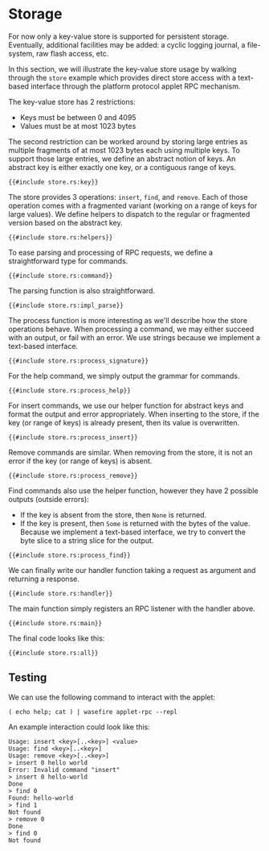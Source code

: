 # Storage

For now only a key-value store is supported for persistent storage. Eventually, additional
facilities may be added: a cyclic logging journal, a file-system, raw flash access, etc.

In this section, we will illustrate the key-value store usage by walking through the `store` example
which provides direct store access with a text-based interface through the platform protocol applet
RPC mechanism.

The key-value store has 2 restrictions:

- Keys must be between 0 and 4095
- Values must be at most 1023 bytes

The second restriction can be worked around by storing large entries as multiple fragments of at
most 1023 bytes each using multiple keys. To support those large entries, we define an abstract
notion of keys. An abstract key is either exactly one key, or a contiguous range of keys.

```rust,no_run,noplayground
{{#include store.rs:key}}
```

The store provides 3 operations: `insert`, `find`, and `remove`. Each of those operation comes with
a fragmented variant (working on a range of keys for large values). We define helpers to dispatch to
the regular or fragmented version based on the abstract key.

```rust,no_run,noplayground
{{#include store.rs:helpers}}
```

To ease parsing and processing of RPC requests, we define a straightforward type for commands.

```rust,no_run,noplayground
{{#include store.rs:command}}
```

The parsing function is also straightforward.

```rust,no_run,noplayground
{{#include store.rs:impl_parse}}
```

The process function is more interesting as we'll describe how the store operations behave. When
processing a command, we may either succeed with an output, or fail with an error. We use strings
because we implement a text-based interface.

```rust,no_run,noplayground
{{#include store.rs:process_signature}}
```

For the help command, we simply output the grammar for commands.

```rust,no_run,noplayground
{{#include store.rs:process_help}}
```

For insert commands, we use our helper function for abstract keys and format the output and error
appropriately. When inserting to the store, if the key (or range of keys) is already present, then
its value is overwritten.

```rust,no_run,noplayground
{{#include store.rs:process_insert}}
```

Remove commands are similar. When removing from the store, it is not an error if the key (or range
of keys) is absent.

```rust,no_run,noplayground
{{#include store.rs:process_remove}}
```

Find commands also use the helper function, however they have 2 possible outputs (outside errors):

- If the key is absent from the store, then `None` is returned.
- If the key is present, then `Some` is returned with the bytes of the value. Because we implement a
  text-based interface, we try to convert the byte slice to a string slice for the output.

```rust,no_run,noplayground
{{#include store.rs:process_find}}
```

We can finally write our handler function taking a request as argument and returning a response.

```rust,no_run,noplayground
{{#include store.rs:handler}}
```

The main function simply registers an RPC listener with the handler above.

```rust,no_run,noplayground
{{#include store.rs:main}}
```

The final code looks like this:

```rust,no_run
{{#include store.rs:all}}
```

## Testing

We can use the following command to interact with the applet:

```shell
( echo help; cat ) | wasefire applet-rpc --repl
```

An example interaction could look like this:

```text
Usage: insert <key>[..<key>] <value>
Usage: find <key>[..<key>]
Usage: remove <key>[..<key>]
> insert 0 hello world
Error: Invalid command "insert"
> insert 0 hello-world
Done
> find 0
Found: hello-world
> find 1
Not found
> remove 0
Done
> find 0
Not found
```
